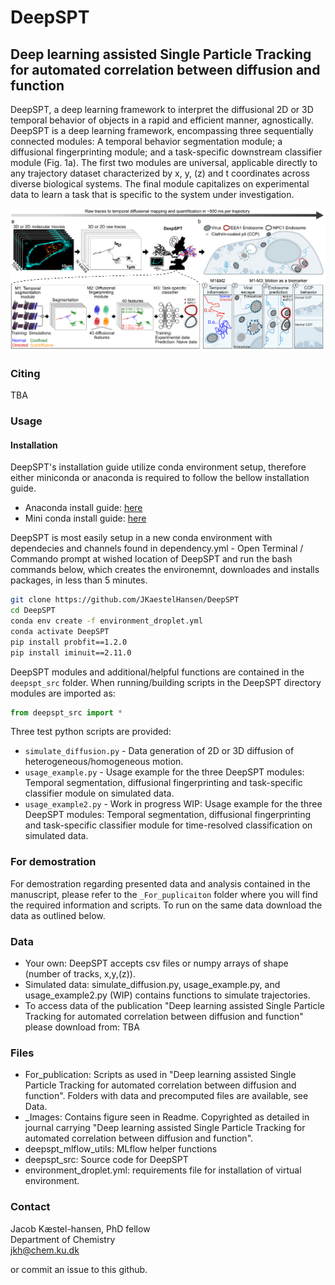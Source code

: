# DeepSPT
## Deep learning assisted Single Particle Tracking for automated correlation between diffusion and function
DeepSPT, a deep learning framework to interpret the diffusional 2D or 3D temporal behavior of objects in a rapid and efficient manner, agnostically. DeepSPT is a deep learning framework, encompassing three sequentially connected modules: A temporal behavior segmentation module; a diffusional fingerprinting module; and a task-specific downstream classifier module (Fig. 1a). The first two modules are universal, applicable directly to any trajectory dataset characterized by x, y, (z) and t coordinates across diverse biological systems. The final module capitalizes on experimental data to learn a task that is specific to the system under investigation.

![image](_Images/figure1.png)
### Citing
TBA

### Usage
#### Installation
DeepSPT's installation guide utilize conda environment setup, therefore either miniconda or anaconda is required to follow the bellow installation guide.
 - Anaconda install guide: [here](https://www.anaconda.com/download)
 - Mini conda install guide: [here](https://docs.conda.io/en/latest/miniconda.html)

DeepSPT is most easily setup in a new conda environment with dependecies and channels found in dependency.yml - Open Terminal / Commando prompt at wished location of DeepSPT and run the bash commands below, which creates the environemnt, downloades and installs packages, in less than 5 minutes.

```bash
git clone https://github.com/JKaestelHansen/DeepSPT
cd DeepSPT
conda env create -f environment_droplet.yml
conda activate DeepSPT
pip install probfit==1.2.0
pip install iminuit==2.11.0
```
DeepSPT modules and additional/helpful functions are contained in the `deepspt_src` folder.
When running/building scripts in the DeepSPT directory modules are imported as:
```python
from deepspt_src import *

```
Three test python scripts are provided:
  - `simulate_diffusion.py` - Data generation of 2D or 3D diffusion of heterogeneous/homogeneous motion.
  - `usage_example.py` - Usage example for the three DeepSPT modules: Temporal segmentation, diffusional fingerprinting and task-specific classifier module on simulated data.
  - `usage_example2.py` - Work in progress WIP: Usage example for the three DeepSPT modules: Temporal segmentation, diffusional fingerprinting and task-specific classifier module for time-resolved classification on simulated data.

### For demostration
For demostration regarding presented data and analysis contained in the manuscript, please refer to the `_For_puplicaiton` folder where you will find the required information and scripts. To run on the same data download the data as outlined below.

### Data
  - Your own: DeepSPT accepts csv files or numpy arrays of shape (number of tracks, x,y,(z)).
  - Simulated data: simulate_diffusion.py, usage_example.py, and usage_example2.py (WIP) contains functions to simulate trajectories.
  - To access data of the publication "Deep learning assisted Single Particle Tracking for automated correlation between diffusion and function" please download from: TBA

### Files
  - For_publication: Scripts as used in "Deep learning assisted Single Particle Tracking for automated correlation between diffusion and function". Folders with data and precomputed files are available, see Data.
  - _Images: Contains figure seen in Readme. Copyrighted as detailed in journal carrying "Deep learning assisted Single Particle Tracking for automated correlation between diffusion and function".
  - deepspt_mlflow_utils: MLflow helper functions
  - deepspt_src: Source code for DeepSPT
  - environment_droplet.yml: requirements file for installation of virtual environment.

### Contact

Jacob Kæstel-hansen, PhD fellow\
Department of Chemistry\
jkh@chem.ku.dk

or commit an issue to this github. 
